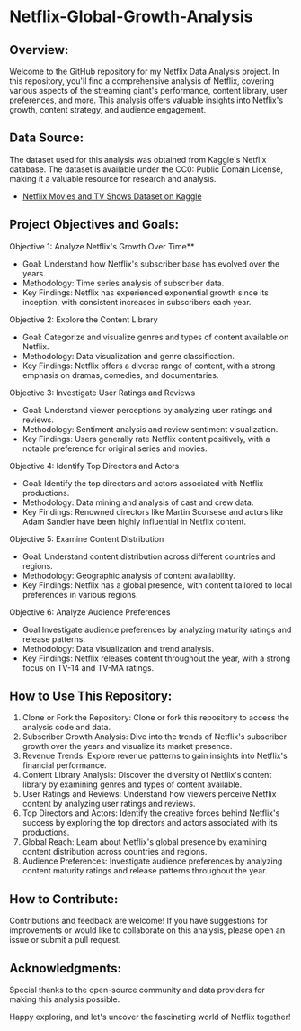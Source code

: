 # Netflix-Global-Growth-Analysis

## Overview:
Welcome to the GitHub repository for my Netflix Data Analysis project. In this repository, you'll find a comprehensive analysis of Netflix, covering various aspects of the streaming giant's performance, content library, user preferences, and more. This analysis offers valuable insights into Netflix's growth, content strategy, and audience engagement.

## Data Source:
The dataset used for this analysis was obtained from Kaggle's Netflix database. The dataset is available under the CC0: Public Domain License, making it a valuable resource for research and analysis.

-  [Netflix Movies and TV Shows Dataset on Kaggle](https://www.kaggle.com/shivamb/netflix-shows)

## Project Objectives and Goals:

Objective 1: Analyze Netflix's Growth Over Time**
- Goal: Understand how Netflix's subscriber base has evolved over the years.
- Methodology: Time series analysis of subscriber data.
- Key Findings: Netflix has experienced exponential growth since its inception, with consistent increases in subscribers each year.

Objective 2: Explore the Content Library
- Goal: Categorize and visualize genres and types of content available on Netflix.
- Methodology: Data visualization and genre classification.
- Key Findings: Netflix offers a diverse range of content, with a strong emphasis on dramas, comedies, and documentaries.

Objective 3: Investigate User Ratings and Reviews
- Goal: Understand viewer perceptions by analyzing user ratings and reviews.
- Methodology: Sentiment analysis and review sentiment visualization.
- Key Findings: Users generally rate Netflix content positively, with a notable preference for original series and movies.

Objective 4: Identify Top Directors and Actors
- Goal: Identify the top directors and actors associated with Netflix productions.
- Methodology: Data mining and analysis of cast and crew data.
- Key Findings: Renowned directors like Martin Scorsese and actors like Adam Sandler have been highly influential in Netflix content.

Objective 5: Examine Content Distribution
- Goal: Understand content distribution across different countries and regions.
- Methodology: Geographic analysis of content availability.
- Key Findings: Netflix has a global presence, with content tailored to local preferences in various regions.

Objective 6: Analyze Audience Preferences
- Goal Investigate audience preferences by analyzing maturity ratings and release patterns.
- Methodology: Data visualization and trend analysis.
- Key Findings: Netflix releases content throughout the year, with a strong focus on TV-14 and TV-MA ratings.

## How to Use This Repository:

1. Clone or Fork the Repository: Clone or fork this repository to access the analysis code and data.
2. Subscriber Growth Analysis: Dive into the trends of Netflix's subscriber growth over the years and visualize its market presence.
3. Revenue Trends: Explore revenue patterns to gain insights into Netflix's financial performance.
4. Content Library Analysis: Discover the diversity of Netflix's content library by examining genres and types of content available.
5. User Ratings and Reviews: Understand how viewers perceive Netflix content by analyzing user ratings and reviews.
6. Top Directors and Actors: Identify the creative forces behind Netflix's success by exploring the top directors and actors associated with its productions.
7. Global Reach: Learn about Netflix's global presence by examining content distribution across countries and regions.
8. Audience Preferences: Investigate audience preferences by analyzing content maturity ratings and release patterns throughout the year.

## How to Contribute:

Contributions and feedback are welcome! If you have suggestions for improvements or would like to collaborate on this analysis, please open an issue or submit a pull request.

## Acknowledgments:

Special thanks to the open-source community and data providers for making this analysis possible.

Happy exploring, and let's uncover the fascinating world of Netflix together!

